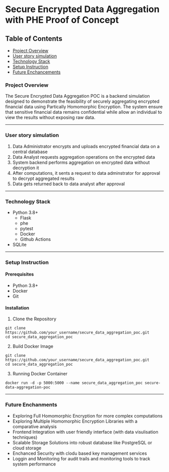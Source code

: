 # Secure Encrypted Data Aggregation with PHE Proof of Concept
## Table of Contents
- [Project Overview](#project-overview)
- [User story simulation](#user-story-simulation)
- [Technology Stack](#technology-stack)
- [Setup Instruction](#setup-instruction)
- [Future Enchancements](#future-enchancements)

### Project Overview
The Secure Encrypted Data Aggregation POC is a backend simulation designed to demonstrate the feasibility of securely aggregating encrypted financial data using Partically Homomorphic Encryption. The system ensure that sensitive financial data remains confidential while allow an individual to view the results without exposing raw data.

---
### User story simulation
1. Data Administrator encrypts and uploads encrypted financial data on a central database
2. Data Analyst requests aggregation operations on the encrypted data
3. System backend performs aggregation on encrypted data without decryption it
4. After computations, it sents a request to data adminstrator for approval to decrypt aggregated results
5. Data gets returned back to data analyst after approval

---
### Technology Stack
- Python 3.8+
  - Flask
  - phe
  - pytest
  - Docker
  - Github Actions
- SQLite

--- 
### Setup Instruction
#### Prerequisites
- Python 3.8+
- Docker
- Git

#### Installation
1. Clone the Repository
```
git clone https://github.com/your_username/secure_data_aggregation_poc.git
cd secure_data_aggregation_poc
```
2. Build Docker Image
```
git clone https://github.com/your_username/secure_data_aggregation_poc.git
cd secure_data_aggregation_poc
```
3. Running Docker Container
```
docker run -d -p 5000:5000 --name secure_data_aggregation_poc secure-data-aggregation-poc
```

---
### Future Enchanments
- Exploring Full Homomorphic Encryption for more complex computations
- Exploring Multiple Homomorphic Encryption Libraries with a comparative analysis
- Frontend Integration with user friendly interface (with data visulisation techniques)
- Scalable Storage Solutions into robust database like PostgreSQL or cloud storage
- Enchanced Security with clodu based key management services
- Loggin and Monitoring for audit trails and monitoring tools to track system performance

